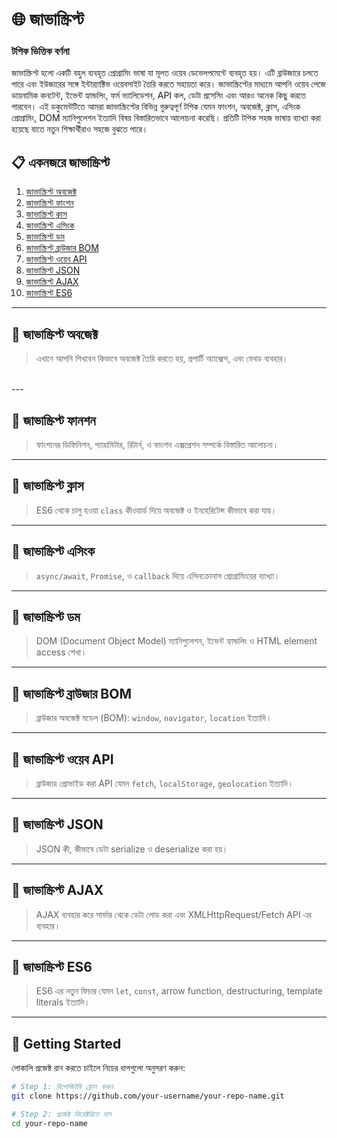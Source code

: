 # 🌐 জাভাস্ক্রিপ্ট 

### টপিক ভিত্তিক বর্ণনা
জাভাস্ক্রিপ্ট হলো একটি বহুল ব্যবহৃত প্রোগ্রামিং ভাষা যা মূলত ওয়েব ডেভেলপমেন্টে ব্যবহৃত হয়। এটি ব্রাউজারে চলতে পারে এবং ইউজারের সঙ্গে ইন্টার‌্যাক্টিভ ওয়েবসাইট তৈরি করতে সহায়তা করে। জাভাস্ক্রিপ্টের মাধ্যমে আপনি ওয়েব পেজে ডায়নামিক কনটেন্ট, ইভেন্ট হ্যান্ডলিং, ফর্ম ভ্যালিডেশন, API কল, ডেটা প্রসেসিং এবং আরও অনেক কিছু করতে পারবেন।
এই ডকুমেন্টটিতে আমরা জাভাস্ক্রিপ্টের বিভিন্ন গুরুত্বপূর্ণ টপিক যেমন ফাংশন, অবজেক্ট, ক্লাস, এসিংক প্রোগ্রামিং, DOM ম্যানিপুলেশন ইত্যাদি বিষয় বিস্তারিতভাবে আলোচনা করেছি। প্রতিটি টপিক সহজ ভাষায় ব্যাখ্যা করা হয়েছে যাতে নতুন শিক্ষার্থীরাও সহজে বুঝতে পারে।

## 📋 একনজরে জাভাস্ক্রিপ্ট

1. [জাভাস্ক্রিপ্ট অবজেক্ট](#জাভাস্ক্রিপ্ট-অবজেক্ট)
2. [জাভাস্ক্রিপ্ট ফাংশন](#জাভাস্ক্রিপ্ট-ফানশন)
3. [জাভাস্ক্রিপ্ট ক্লাস](#জাভাস্ক্রিপ্ট-ক্লাস)
4. [জাভাস্ক্রিপ্ট এসিংক](#জাভাস্ক্রিপ্ট-এসিংক)
5. [জাভাস্ক্রিপ্ট ডম](#জাভাস্ক্রিপ্ট-ডম)
6. [জাভাস্ক্রিপ্ট ব্রাউজার BOM](#জাভাস্ক্রিপ্ট-ব্রাউজার)
7. [জাভাস্ক্রিপ্ট ওয়েব API](#জাভাস্ক্রিপ্ট-ওয়েব-এপিঅাই)
8. [জাভাস্ক্রিপ্ট JSON](#জাভাস্ক্রিপ্ট-জেশন)
9. [জাভাস্ক্রিপ্ট AJAX](#জাভাস্ক্রিপ্ট-এজাক্স)
10. [জাভাস্ক্রিপ্ট ES6](#জাভাস্ক্রিপ্ট-es6)

---

## 🔸 জাভাস্ক্রিপ্ট অবজেক্ট
> এখানে আপনি শিখবেন কিভাবে অবজেক্ট তৈরি করতে হয়, প্রপার্টি অ্যাক্সেস, এবং মেথড ব্যবহার।
<br />
---

## 🔸 জাভাস্ক্রিপ্ট ফানশন
> ফাংশনের ডিফিনিশন, প্যারামিটার, রিটার্ন, ও ফাংশন এক্সপ্রেশন সম্পর্কে বিস্তারিত আলোচনা।

---

## 🔸 জাভাস্ক্রিপ্ট ক্লাস
> ES6 থেকে চালু হওয়া `class` কীওয়ার্ড দিয়ে অবজেক্ট ও ইনহেরিটেন্স কীভাবে করা যায়।

---

## 🔸 জাভাস্ক্রিপ্ট এসিংক
> `async/await`, `Promise`, ও `callback` দিয়ে এসিনক্রোনাস প্রোগ্রামিংয়ের ব্যাখ্যা।

---

## 🔸 জাভাস্ক্রিপ্ট ডম
> DOM (Document Object Model) ম্যানিপুলেশন, ইভেন্ট হ্যান্ডলিং ও HTML element access শেখা।

---

## 🔸 জাভাস্ক্রিপ্ট ব্রাউজার BOM
> ব্রাউজার অবজেক্ট মডেল (BOM): `window`, `navigator`, `location` ইত্যাদি।

---

## 🔸 জাভাস্ক্রিপ্ট ওয়েব API
> ব্রাউজার প্রোভাইড করা API যেমন `fetch`, `localStorage`, `geolocation` ইত্যাদি।

---

## 🔸 জাভাস্ক্রিপ্ট JSON
> JSON কী, কীভাবে ডেটা serialize ও deserialize করা হয়।

---

## 🔸 জাভাস্ক্রিপ্ট AJAX
> AJAX ব্যবহার করে সার্ভার থেকে ডেটা লোড করা এবং XMLHttpRequest/Fetch API এর ব্যবহার।

---

## 🔸 জাভাস্ক্রিপ্ট ES6
> ES6 এর নতুন ফিচার যেমন `let`, `const`, arrow function, destructuring, template literals ইত্যাদি।

---

## 🚀 Getting Started

লোকালি প্রজেক্ট রান করতে চাইলে নিচের ধাপগুলো অনুসরণ করুন:

```bash
# Step 1: রিপোজিটরি ক্লোন করুন
git clone https://github.com/your-username/your-repo-name.git

# Step 2: প্রজেক্ট ডিরেক্টরিতে যান
cd your-repo-name
